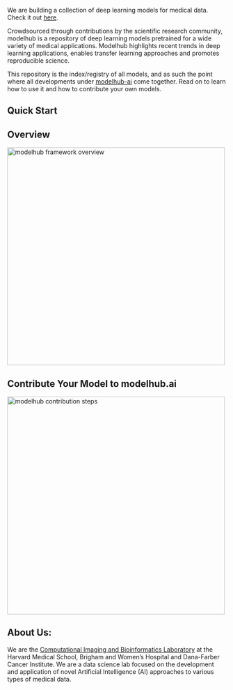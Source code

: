 We are building a collection of deep learning models for medical data. Check it out [here](http://www.modelhub.ai).

Crowdsourced through contributions by the scientific research community, modelhub is a repository of deep learning models pretrained for a wide variety of medical applications. Modelhub highlights recent trends in deep learning applications, enables transfer learning approaches and promotes reproducible science.

This repository is the index/registry of all models, and as such the point where all developments under [modelhub-ai](https://github.com/modelhub-ai) come together. Read on to learn how to use it and how to contribute your own models.

## Quick Start


## Overview

<img width="500" alt="modelhub framework overview" src="https://raw.githubusercontent.com/modelhub-ai/modelhub/master/docs/images/framework_overview.png">

## Contribute Your Model to modelhub.ai

<img width="500" alt="modelhub contribution steps" src="https://raw.githubusercontent.com/modelhub-ai/modelhub/master/docs/images/contribution_process.png">

## About Us: 
We are the [Computational Imaging and Bioinformatics Laboratory](http://www.cibl-harvard.org/) at the Harvard Medical School, Brigham and Women’s Hospital and Dana-Farber Cancer Institute. We are a data science lab focused on the development and application of novel Artificial Intelligence (AI) approaches to various types of medical data.
